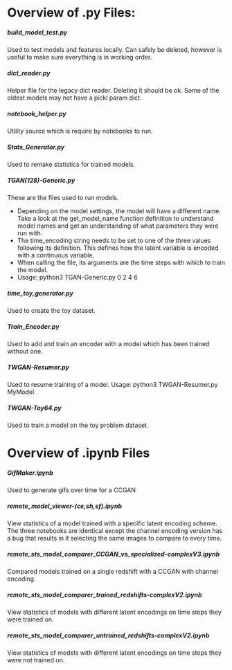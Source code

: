 # Overview of .py Files:

##### build_model_test.py
Used to test models and features locally. Can safely be deleted, however is useful to make sure everything is in working order.

##### dict_reader.py
Helper file for the legacy dict reader. Deleting it should be ok. Some of the oldest models may not have a pickl param dict.

##### notebook_helper.py
Utility source which is require by notebooks to run.

##### Stats_Generator.py
Used to remake statistics for trained models.

##### TGAN(128)-Generic.py
These are the files used to run models.

 - Depending on the model settings, the model will have a different name. Take a look at the get_model_name function definition to understand model names and get an understanding of what parameters they were run with.
 - The time_encoding string needs to be set to one of the three values following its definition. This defines how the latent variable is encoded with a continuous variable.
 - When calling the file, its arguments are the time steps with which to train the model.
 - Usage: python3 TGAN-Generic.py 0 2 4 6

##### time_toy_generator.py
Used to create the toy dataset.

##### Train_Encoder.py
Used to add and train an encoder with a model which has been trained without one.

##### TWGAN-Resumer.py
Used to resume training of a model. Usage: python3 TWGAN-Resumer.py MyModel

##### TWGAN-Toy64.py
Used to train a model on the toy problem dataset.

# Overview of .ipynb Files

##### GifMaker.ipynb
Used to generate gifs over time for a CCGAN

##### remote_model_viewer-(ce,sh,sf).ipynb
View statistics of a model trained with a specific latent encoding scheme. The three notebooks are identical except the channel encoding version has a bug that results in it selecting the same images to compare to every time.

##### remote_sts_model_comparer_CCGAN_vs_specialized-complexV3.ipynb
Compared models trained on a single redshift with a CCGAN with channel encoding.

##### remote_sts_model_comparer_trained_redshifts-complexV2.ipynb
View statistics of models with different latent encodings on time steps they were trained on.

##### remote_sts_model_comparer_untrained_redshifts-complexV2.ipynb
View statistics of models with different latent encodings on time steps they were not trained on.

